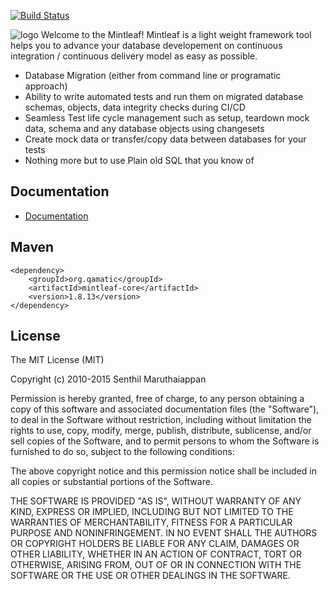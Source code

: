 [![Build Status](https://travis-ci.org/senips/mintleaf.svg?branch=master)](https://travis-ci.org/senips/mintleaf)

![logo](https://github.com/senips/mintleaf/blob/master/doc/source/images/logosimple.png)
Welcome to the Mintleaf! Mintleaf is a light weight framework tool helps you to advance your database developement on continuous integration / continuous delivery model as easy as possible.


- Database Migration (either from command line or programatic approach)
- Ability to write automated tests and run them on migrated database schemas, objects, data integrity checks during CI/CD
- Seamless Test life cycle management such as setup, teardown mock data, schema and any database objects using changesets
- Create mock data or transfer/copy data between databases for your tests
- Nothing more but to use Plain old SQL that you know of

## Documentation

- [Documentation](https://senips.github.io/mintleaf/)

## Maven 
    <dependency>
        <groupId>org.qamatic</groupId>
        <artifactId>mintleaf-core</artifactId>
        <version>1.8.13</version>
    </dependency>

## License

The MIT License (MIT)

Copyright (c) 2010-2015 Senthil Maruthaiappan

Permission is hereby granted, free of charge, to any person obtaining a copy
of this software and associated documentation files (the "Software"), to deal
in the Software without restriction, including without limitation the rights
to use, copy, modify, merge, publish, distribute, sublicense, and/or sell
copies of the Software, and to permit persons to whom the Software is
furnished to do so, subject to the following conditions:

The above copyright notice and this permission notice shall be included in all
copies or substantial portions of the Software.

THE SOFTWARE IS PROVIDED "AS IS", WITHOUT WARRANTY OF ANY KIND, EXPRESS OR
IMPLIED, INCLUDING BUT NOT LIMITED TO THE WARRANTIES OF MERCHANTABILITY,
FITNESS FOR A PARTICULAR PURPOSE AND NONINFRINGEMENT. IN NO EVENT SHALL THE
AUTHORS OR COPYRIGHT HOLDERS BE LIABLE FOR ANY CLAIM, DAMAGES OR OTHER
LIABILITY, WHETHER IN AN ACTION OF CONTRACT, TORT OR OTHERWISE, ARISING FROM,
OUT OF OR IN CONNECTION WITH THE SOFTWARE OR THE USE OR OTHER DEALINGS IN THE
SOFTWARE.


